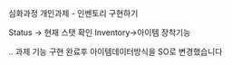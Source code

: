 심화과정 개인과제 - 인벤토리 구현하기

Status -> 현재 스탯 확인
Inventory->아이템 장착기능


.. 과제 기능 구현 완료후 아이템데이터방식을 SO로 변경했습니다
